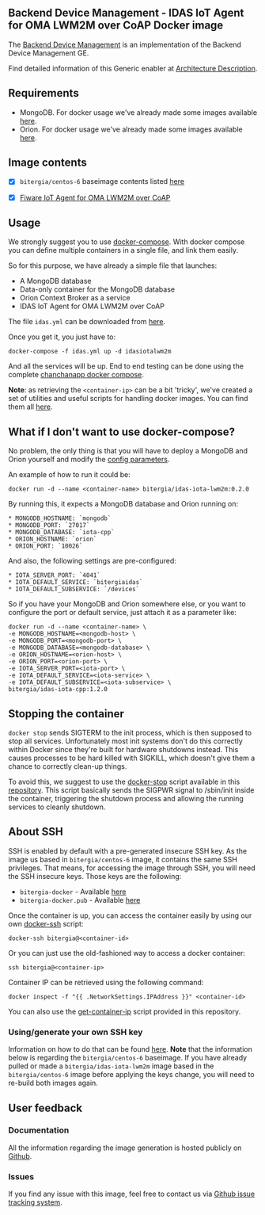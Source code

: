 ## Backend Device Management - IDAS IoT Agent for OMA LWM2M over CoAP Docker image

The [Backend Device Management](http://catalogue.fiware.org/enablers/backend-device-management-idas) is an implementation of the Backend Device Management GE. 

Find detailed information of this Generic enabler at [Architecture Description](https://forge.fiware.org/plugins/mediawiki/wiki/fiware/index.php/FIWARE.ArchitectureDescription.IoT.Backend.DeviceManagement).

## Requirements

- MongoDB. For docker usage we've already made some images available [here](https://registry.hub.docker.com/u/bitergia/mongodb/).
- Orion. For docker usage we've already made some images available [here](https://registry.hub.docker.com/u/bitergia/fiware-orion/).


## Image contents

- [x] `bitergia/centos-6` baseimage contents listed [here](https://github.com/Bitergia/docker/tree/master/baseimages/centos#image-contents)
- [x] [Fiware IoT Agent for OMA LWM2M over CoAP](https://github.com/telefonicaid/lightweightm2m-iotagent)


## Usage

We strongly suggest you to use [docker-compose](https://docs.docker.com/compose/). With docker compose you can define multiple containers in a single file, and link them easily. 

So for this purpose, we have already a simple file that launches:

   * A MongoDB database
   * Data-only container for the MongoDB database
   * Orion Context Broker as a service
   * IDAS IoT Agent for OMA LWM2M over CoAP

The file `idas.yml` can be downloaded from [here](https://raw.githubusercontent.com/Bitergia/fiware-chanchan-docker/master/docker/compose/idas.yml).

Once you get it, you just have to:

```
docker-compose -f idas.yml up -d idasiotalwm2m
```
And all the services will be up. End to end testing can be done using the complete [chanchanapp docker compose](https://github.com/Bitergia/fiware-chanchan/blob/master/docker/compose/chanchan-new.yml).

**Note**: as retrieving the `<container-ip>` can be a bit 'tricky', we've created a set of utilities and useful scripts for handling docker images. You can find them all [here](https://github.com/Bitergia/docker/tree/master/utils).

 
## What if I don't want to use docker-compose?

No problem, the only thing is that you will have to deploy a MongoDB and Orion yourself and modify the [config parameters](https://github.com/Bitergia/fiware-chanchan-docker/blob/master/docker/images/idas/iota-lwm2m/0.2.0/config.js).

An example of how to run it could be:

```
docker run -d --name <container-name> bitergia/idas-iota-lwm2m:0.2.0
```

By running this, it expects a MongoDB database and Orion running on:

    * MONGODB_HOSTNAME: `mongodb`
    * MONGODB_PORT: `27017`
    * MONGODB_DATABASE: `iota-cpp`
    * ORION_HOSTNAME: `orion`
    * ORION_PORT: `10026`

And also, the following settings are pre-configured:

	* IOTA_SERVER_PORT: `4041`
	* IOTA_DEFAULT_SERVICE: `bitergiaidas`
	* IOTA_DEFAULT_SUBSERVICE: `/devices`

So if you have your MongoDB and Orion somewhere else, or you want to configure the port or default service, just attach it as a parameter like:

```
docker run -d --name <container-name> \
-e MONGODB_HOSTNAME=<mongodb-host> \
-e MONGODB_PORT=<mongodb-port> \
-e MONGODB_DATABASE=<mongodb-database> \
-e ORION_HOSTNAME=<orion-host> \
-e ORION_PORT=<orion-port> \
-e IOTA_SERVER_PORT=<iota-port> \
-e IOTA_DEFAULT_SERVICE=<iota-service> \
-e IOTA_DEFAULT_SUBSERVICE=<iota-subservice> \
bitergia/idas-iota-cpp:1.2.0
```


## Stopping the container

`docker stop` sends SIGTERM to the init process, which is then supposed to stop all services. Unfortunately most init systems don't do this correctly within Docker since they're built for hardware shutdowns instead. This causes processes to be hard killed with SIGKILL, which doesn't give them a chance to correctly clean-up things.

To avoid this, we suggest to use the [docker-stop](https://github.com/Bitergia/docker/tree/master/utils#docker-stop) script available in this [repository](https://github.com/Bitergia/docker/tree/master/utils). This script basically sends the SIGPWR signal to /sbin/init inside the container, triggering the shutdown process and allowing the running services to cleanly shutdown.

## About SSH

SSH is enabled by default with a pre-generated insecure SSH key. As the image us based in `bitergia/centos-6` image, it contains the same SSH privileges.
That means, for accessing the image through SSH, you will need the SSH insecure keys. Those keys are the following:

* `bitergia-docker` - Available [here](https://raw.githubusercontent.com/Bitergia/docker/master/baseimages/bitergia-docker)
* `bitergia-docker.pub` - Available [here](https://raw.githubusercontent.com/Bitergia/docker/master/baseimages/bitergia-docker.pub)

Once the container is up, you can access the container easily by using our own [docker-ssh](https://github.com/Bitergia/docker/tree/master/utils#docker-ssh) script:

```
docker-ssh bitergia@<container-id>
```

Or you can just use the old-fashioned way to access a docker container: 

```
ssh bitergia@<container-ip>
```

Container IP can be retrieved using the following command:

```
docker inspect -f "{{ .NetworkSettings.IPAddress }}" <container-id>
```

You can also use the [get-container-ip](https://github.com/Bitergia/docker/tree/master/utils#get-container-ip) script provided in this repository. 

### Using/generate your own SSH key

Information on how to do that can be found [here](https://github.com/Bitergia/docker/tree/master/baseimages/centos#about-ssh).
**Note** that the information below is regarding the `bitergia/centos-6` baseimage. If you have already pulled or made a `bitergia/idas-iota-lwm2m` image based in the `bitergia/centos-6` image before applying the keys change, you will need to re-build both images again.

## User feedback

### Documentation

All the information regarding the image generation is hosted publicly on [Github](https://github.com/Bitergia/fiware-chanchan-docker/tree/master/docker/images/idas/iota-lwm2m).

### Issues

If you find any issue with this image, feel free to contact us via [Github issue tracking system](https://github.com/Bitergia/fiware-chanchan-docker/issues).
